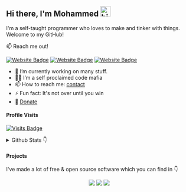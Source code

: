 ## Hi there, I'm Mohammed <img src="./wave.gif" width="28" height="28" alt="hi" />

I'm a self-taught programmer who loves to make and tinker with things. Welcome to my GitHub!

📫 Reach me out!

[![Website Badge](./images/Website.svg)](https://mohammedshajahan7.github.io/)
[![Website Badge](./images/Blog.svg)](https://mohammedsh.xyz/blog/)
[![Website Badge](./images/Project.svg)](https://mohammedsh.xyz/projects/)

- 🔭 I’m currently working on many stuff.
- 🥷🏻 I’m a self proclaimed code mafia
- 📫 How to reach me: [contact](https://mohammedsh.xyz/about#contact)
- ⚡ Fun fact: It's not over until you win
- 💸 [Donate](https://mohammedsh.xyz/donate)
<!-- - ⚡ Fun fact: I play games and learning martial arts very often. -->

<!-- ### Social

[![Mastodon](./images/Mastodon.svg)](https://fosstodon.org/@MohammedShajahan7)
[![Twitter](./images/Twitter.svg)](https://twitter.com/mhdZhHan)
[![Instagram](./images/Instagram.svg)](https://instagram.com/mhd__zh_han)
[![Telegram](./images/Telegram.svg)](https://t.me/mhdZhHan) -->

#### Profile Visits

[![Visits Badge](https://badges.pufler.dev/visits/mhdZhHan/mhdZhHan)](https://badges.pufler.dev)

<details>
<summary>
  Github Stats 👇
</summary>
<br />
  
![mhDZhHan's Stats](https://github-readme-stats.vercel.app/api?username=mhDZhHan&theme=dark&show_icons=true&hide_border=true&count_private=true)

</details>

#### Projects

I've made a lot of free & open source software which you can find in 👇

<p align="center">
    <a href="https://mohammedsh.xyz/projects/" target="_blank"><img src="./images/Project.svg"/></a>
    <a href="https://github.com/mhdZhHan" target="_blank"><img src="./images/Github.svg"/></a>
    <a href="https://gitlab.com/mhdZhHan" target="_blank"><img src="./images/Gitlab.svg"/></a>
</p>
